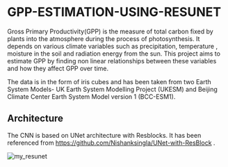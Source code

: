 # GPP-ESTIMATION-USING-RESUNET
Gross Primary Productivity(GPP) is the measure of total carbon fixed by plants into the atmosphere during the process of photosynthesis. It depends on various climate variables such as precipitation, temperature , moisture in the soil and radiation energy from the sun. This project aims to estimate GPP by finding non linear relationships between these variables and how they affect GPP over time.

The data is in the form of iris cubes and has been taken from two Earth System Models- UK Earth System Modelling Project (UKESM) and Beijing Climate Center Earth System Model version 1 (BCC-ESM1).

## Architecture
The CNN is based on UNet architecture with Resblocks. 
It has been referenced from https://github.com/Nishanksingla/UNet-with-ResBlock .





![my_resunet](https://user-images.githubusercontent.com/73664577/142017799-193c0a8a-711e-4d43-a590-8d9b52f2e935.png)
